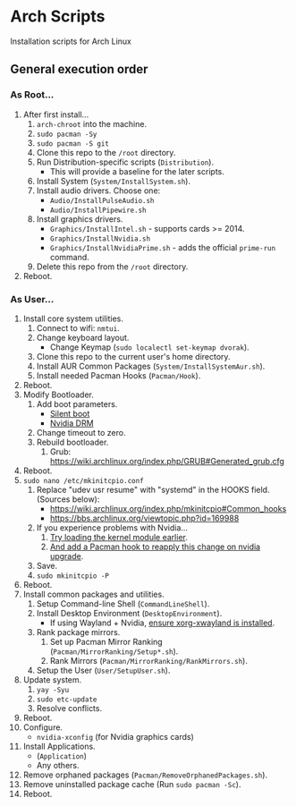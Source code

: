 # Arch Scripts
Installation scripts for Arch Linux

## General execution order

### As Root...

1. After first install...
    1. `arch-chroot` into the machine.
    2. `sudo pacman -Sy`
    3. `sudo pacman -S git`
    4. Clone this repo to the `/root` directory.
    5. Run Distribution-specific scripts (`Distribution`).
        * This will provide a baseline for the later scripts.
    6. Install System (`System/InstallSystem.sh`).
    7. Install audio drivers. Choose one:
        * `Audio/InstallPulseAudio.sh`
        * `Audio/InstallPipewire.sh`
    8. Install graphics drivers.
        * `Graphics/InstallIntel.sh` - supports cards >= 2014.
        * `Graphics/InstallNvidia.sh`
        * `Graphics/InstallNvidiaPrime.sh` - adds the official `prime-run` command.
    9. Delete this repo from the `/root` directory.
2. Reboot.

### As User...

1. Install core system utilities.
    1. Connect to wifi: `nmtui`.
    2. Change keyboard layout.
        * Change Keymap (`sudo localectl set-keymap dvorak`).
    3. Clone this repo to the current user's home directory.
    4. Install AUR Common Packages (`System/InstallSystemAur.sh`).
    5. Install needed Pacman Hooks (`Pacman/Hook`).
2. Reboot.
3. Modify Bootloader.
    1. Add boot parameters.
        * [Silent boot](https://wiki.archlinux.org/index.php/silent_boot#Kernel_parameters)
        * [Nvidia DRM](https://wiki.archlinux.org/title/NVIDIA#DRM_kernel_mode_setting)
    2. Change timeout to zero.
    3. Rebuild bootloader.
        1. Grub: https://wiki.archlinux.org/index.php/GRUB#Generated_grub.cfg
4. Reboot.
5. `sudo nano /etc/mkinitcpio.conf`
    1. Replace "udev usr resume" with "systemd" in the HOOKS field. (Sources below):
        * https://wiki.archlinux.org/index.php/mkinitcpio#Common_hooks
        * https://bbs.archlinux.org/viewtopic.php?id=169988
    2. If you experience problems with Nvidia...
        1. [Try loading the kernel module earlier](https://wiki.archlinux.org/title/NVIDIA#Early_loading).
        2. [And add a Pacman hook to reapply this change on nvidia upgrade](https://wiki.archlinux.org/title/NVIDIA#pacman_hook).
    3. Save.
    4. `sudo mkinitcpio -P`
6. Reboot.
7. Install common packages and utilities.
    1. Setup Command-line Shell (`CommandLineShell`).
    2. Install Desktop Environment (`DesktopEnvironment`).
        * If using Wayland + Nvidia, [ensure xorg-xwayland is installed](https://wiki.archlinux.org/title/Wayland#XWayland).
    3. Rank package mirrors.
        1. Set up Pacman Mirror Ranking (`Pacman/MirrorRanking/Setup*.sh`).
        2. Rank Mirrors (`Pacman/MirrorRanking/RankMirrors.sh`).
    4. Setup the User (`User/SetupUser.sh`).
8. Update system.
    1. `yay -Syu`
    2. `sudo etc-update`
    3. Resolve conflicts.
9. Reboot.
10. Configure.
    * `nvidia-xconfig` (for Nvidia graphics cards)
11. Install Applications.
    * (`Application`)
    * Any others.
12. Remove orphaned packages (`Pacman/RemoveOrphanedPackages.sh`).
13. Remove uninstalled package cache (Run `sudo pacman -Sc`).
14. Reboot.

